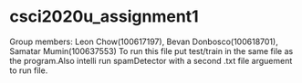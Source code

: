 # csci2020u_assignment1
Group members: Leon Chow(100617197), Bevan Donbosco(100618701), Samatar Mumin(100637553)
To run this file put test/train in the same file as the program.Also intelli run spamDetector with a second .txt file arguement to run file.
